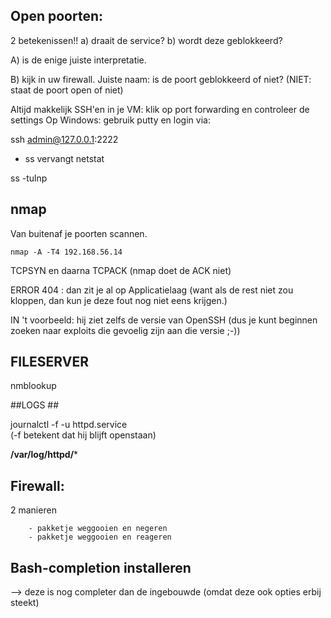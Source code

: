 ## Open poorten: ##

2 betekenissen!! 
    a) draait de service? 
    b) wordt deze geblokkeerd? 

A) is de enige juiste interpretatie.

B) kijk in uw firewall. Juiste naam: is de poort geblokkeerd of niet? (NIET: staat de poort open of niet)



Altijd makkelijk SSH'en in je VM:
klik op port forwarding en controleer de settings
Op Windows: gebruik putty en login via: 


ssh admin@127.0.0.1:2222



- ss vervangt netstat

ss -tulnp


## nmap ##

Van buitenaf je poorten scannen.

`nmap -A -T4 192.168.56.14`

TCPSYN en daarna TCPACK (nmap doet de ACK niet)

ERROR 404 : dan zit je al op Applicatielaag (want als de rest niet zou kloppen, 
dan kun je deze fout nog niet eens krijgen.)


IN 't voorbeeld: hij ziet zelfs de versie van OpenSSH (dus je kunt beginnen zoeken naar exploits die gevoelig 
zijn aan die versie ;-))

## FILESERVER ##

nmblookup

##LOGS ##

journalctl -f -u httpd.service <br>
(-f betekent dat hij blijft openstaan)

**/var/log/httpd/***


## Firewall: ##

2 manieren

        - pakketje weggooien en negeren
        - pakketje weggooien en reageren

## Bash-completion installeren ##
--> deze is nog completer dan de ingebouwde (omdat deze ook opties erbij steekt)
